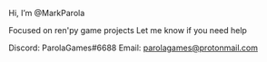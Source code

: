 Hi, I’m @MarkParola

Focused on ren'py game projects
Let me know if you need help

Discord: ParolaGames#6688
Email: parolagames@protonmail.com
